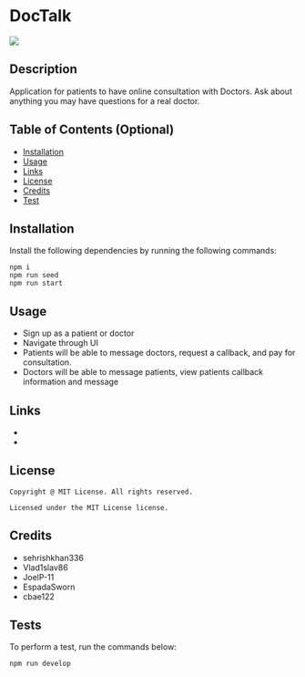 # DocTalk

![](https://img.shields.io/badge/license-MIT%20License-blue.svg)

## Description
  
Application for patients to have online consultation with Doctors. Ask about anything you may have questions for a real doctor.
  
## Table of Contents (Optional)
  
- [Installation](#installation)
- [Usage](#usage)
- [Links](#links)
- [License](#license)
- [Credits](#credits)
- [Test](#tests)
  
## Installation
  
Install the following dependencies by running the following commands:

```
npm i
npm run seed
npm run start
```

## Usage

- Sign up as a patient or doctor
- Navigate through UI 
- Patients will be able to message doctors, request a callback, and pay for consultation.
- Doctors will be able to message patients, view patients callback information and message

## Links
- 
- 

## License
       
    Copyright @ MIT License. All rights reserved.

    Licensed under the MIT License license.

## Credits
  
- sehrishkhan336
- Vlad1slav86 
- JoelP-11 
- EspadaSworn
- cbae122

## Tests

To perform a test, run the commands below:

```
npm run develop
```
